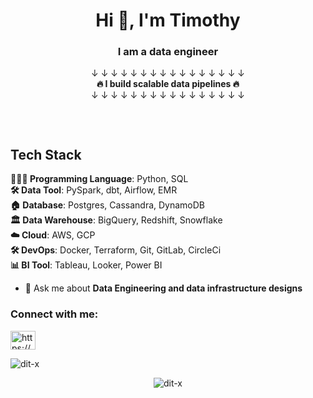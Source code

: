 <h1 align="center">Hi 👋, I'm Timothy</h1>
<h3 align="center">I am a data engineer</h3>

<p align="center">
&darr; &darr; &darr; &darr; &darr; &darr; &darr; &darr; &darr; &darr; &darr; &darr; &darr; &darr; &darr; &darr;
<br>
<b> 🔥 I build scalable data pipelines 🔥 </b>
<br>
&darr; &darr; &darr; &darr; &darr; &darr; &darr; &darr; &darr; &darr; &darr; &darr; &darr; &darr; &darr; &darr; 
</p>

<p align="center">

<!-- <img align="center" alt="coding" src="https://cdn.dribbble.com/users/20368/screenshots/4012238/data_scene.gif"> -->

<img align="center" alt="" src="https://sigmoid-image.s3.amazonaws.com/wp-content/uploads/2022/02/22112809/Build-a-Winning-Data-Pipeline-Architecture-on-the-Cloud-for-CPG-1.gif">
</p>

<br>

<h2>Tech Stack</h2>

<p align="left">
 <b>🧑🏾‍💻 Programming Language</b>: Python, SQL
<br> <b>🛠 Data Tool</b>: PySpark, dbt, Airflow, EMR
<br> <b>🏠 Database</b>: Postgres, Cassandra, DynamoDB
<br> <b>🏛 Data Warehouse</b>: BigQuery, Redshift, Snowflake
<br> <b>☁️ Cloud</b>: AWS, GCP
<br> <b>🛠 DevOps</b>: Docker, Terraform, Git, GitLab, CircleCi
<br> <b>📊 BI Tool</b>: Tableau, Looker, Power BI
</p>


<!--
<h2>About me</h2>

<!-- - 🔭 I’m currently working on [an end to end data engineering project](https://github.com/dit-x/end-to-end-DE-project) --


- 🌱 I’m currently learning **Kafka**

- 😭 I'm developing my **DS and Algo...** skills

- 👯  I enjoy working with a collaborative team

-->
<!-- - 👯 I’m looking to collaborate on [Mage AI](https://www.mage.ai/) -->

- 💬 Ask me about **Data Engineering and data infrastructure designs**

<!-- - 📫 How to reach me **https://www.linkedin.com/in/ifeoluwa-daranijo/** -->

<h3 align="left">Connect with me:</h3>
<p align="left">
<a href="https://linkedin.com/in/https://www.linkedin.com/in/ifeoluwa-daranijo/" target="blank"><img align="center" src="https://raw.githubusercontent.com/rahuldkjain/github-profile-readme-generator/master/src/images/icons/Social/linked-in-alt.svg" alt="https://www.linkedin.com/in/ifeoluwa-daranijo/" height="30" width="40" /></a>
</p>



<p align="left"> <img src="https://komarev.com/ghpvc/?username=dit-x&label=Profile%20views&color=0e75b6&style=flat" alt="dit-x" /> </p>
<p align="center"><img align="center" src="https://github-readme-streak-stats.herokuapp.com/?user=dit-x&" alt="dit-x" /></p>

